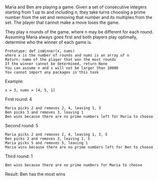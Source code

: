 Maria and Ben are playing a game. Given a set of consecutive integers starting from 1 up to and including n, they take turns choosing a prime number from the set and removing that number and its multiples from the set. The player that cannot make a move loses the game.

They play x rounds of the game, where n may be different for each round. Assuming Maria always goes first and both players play optimally, determine who the winner of each game is.

	Prototype: def isWinner(x, nums)
	where x is the number of rounds and nums is an array of n
	Return: name of the player that won the most rounds
	If the winner cannot be determined, return None
	You can assume n and x will not be larger than 10000
	You cannot import any packages in this task
Example:

	x = 3, nums = [4, 5, 1]
First round: 4

	Maria picks 2 and removes 2, 4, leaving 1, 3
	Ben picks 3 and removes 3, leaving 1
	Ben wins because there are no prime numbers left for Maria to choose
Second round: 5

	Maria picks 2 and removes 2, 4, leaving 1, 3, 5
	Ben picks 3 and removes 3, leaving 1, 5
	Maria picks 5 and removes 5, leaving 1
	Maria wins because there are no prime numbers left for Ben to choose
Third round: 1

	Ben wins because there are no prime numbers for Maria to choose
Result: Ben has the most wins
